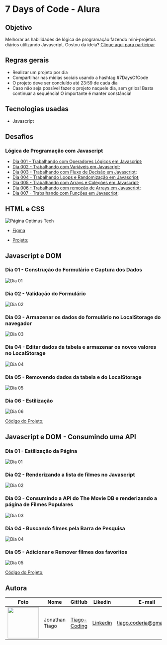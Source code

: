 # 7 Days of Code - Alura

## Objetivo

Melhorar as habilidades de lógica de programação fazendo mini-projetos diários utilizando Javascript. Gostou da ideia? [Clique aqui para participar](https://7daysofcode.io/)

## Regras gerais

- Realizar um projeto por dia
- Compartilhar nas mídias sociais usando a hashtag #7DaysOfCode
- O projeto deve ser concluído até 23:59 de cada dia
- Caso não seja possível fazer o projeto naquele dia, sem grilos! Basta continuar a sequência! O importante é manter constância!

## Tecnologias usadas

- Javascript

## Desafios

### Lógica de Programação com Javascript

- [Dia 001 - Trabalhando com Operadores Lógicos em Javascript](https://github.com/lizvidotti91/7-days-of-code/tree/main/Javascript/Dia%20001);
- [Dia 002 - Trabalhando com Variáveis em Javascript](https://github.com/lizvidotti91/7-days-of-code/tree/main/Javascript/Dia%20002);
- [Dia 003 - Trabalhando com Fluxo de Decisão em Javascript](https://github.com/lizvidotti91/7-days-of-code/tree/main/Javascript/Dia%20003);
- [Dia 004 - Trabalhando Loops e Randomização em Javascript](https://github.com/lizvidotti91/7-days-of-code/tree/main/Javascript/Dia%20004);
- [Dia 005 - Trabalhando com Arrays e Coleções em Javascript](https://github.com/lizvidotti91/7-days-of-code/tree/main/Javascript/Dia%20005);
- [Dia 006 - Trabalhando com remoção de Arrays em Javascript](https://github.com/lizvidotti91/7-days-of-code/tree/main/Javascript/Dia%20006);
- [Dia 007 - Trabalhando com Funções em Javascript](https://github.com/lizvidotti91/7-days-of-code/tree/main/Javascript/Dia%20007);

## HTML e CSS

![Página Optimus Tech](./HTML_CSS/images/optimus_tech.gif?raw=true "Página Optimus Tech")

- [Figma](https://www.figma.com/file/mm3MLozvUDGhDRTxSLlGL5/7daysOfCode-HTML-CSS?node-id=0%3A1)

- [Projeto](./HTML_CSS);

## Javascript e DOM

### Dia 01 - Construção do Formulário e Captura dos Dados

![Dia 01](./Javascript%20e%20DOM/dia_1.gif?raw=true "Dia 01")

### Dia 02 - Validação do Formulário

![Dia 02](./Javascript%20e%20DOM/dia_2.gif?raw=true "Dia 02")

### Dia 03 - Armazenar os dados do formulário no LocalStorage do navegador

![Dia 03](./Javascript%20e%20DOM/dia_3.gif?raw=true "Dia 03")

### Dia 04 - Editar dados da tabela e armazenar os novos valores no LocalStorage

![Dia 04](./Javascript%20e%20DOM/dia_4.gif?raw=true "Dia 04")

### Dia 05 - Removendo dados da tabela e do LocalStorage

![Dia 05](./Javascript%20e%20DOM/dia_5.gif?raw=true "Dia 05")

### Dia 06 - Estilização

![Dia 06](./Javascript%20e%20DOM/print.jpg "Dia 06")

[Código do Projeto](./Javascript%20e%20DOM/);

## Javascript e DOM - Consumindo uma API

### Dia 01 - Estilização da Página

![Dia 01](./Javascript_Consumindo%20uma%20API/images/dia_1.gif?rae=true "Dia 01")

### Dia 02 - Renderizando a lista de filmes no Javascript

![Dia 02](./Javascript_Consumindo%20uma%20API/images/dia_2.gif?rae=true "Dia 02")

### Dia 03 - Consumindo a API do The Movie DB e renderizando a página de Filmes Populares

![Dia 03](./Javascript_Consumindo%20uma%20API/images/dia_3.gif?rae=true "Dia 03")

### Dia 04 - Buscando filmes pela Barra de Pesquisa

![Dia 04](./Javascript_Consumindo%20uma%20API/images/dia_4_teste.gif?rae=true "Dia 04")

### Dia 05 - Adicionar e Remover filmes dos favoritos

![Dia 05](./Javascript_Consumindo%20uma%20API/images/dia_5.gif?rae=true "Dia 05")

[Código do Projeto](./Javascript_Consumindo%20uma%20API/);

## Autora

| Foto                                                          | Nome           | GitHub                                          | Likedin                                                 | E-mail                  |
| ------------------------------------------------------------- | -------------- | ----------------------------------------------- | ------------------------------------------------------- | ----------------------- |
| <img src="https://github.com/tiago-coding.png" width="100px"> | Jonathan Tiago | [Tiago-Coding](https://github.com/tiago-coding) | [Linkedin](https://www.linkedin.com/in/jonathantiiago/) | tiago.coderia@gmail.com |
